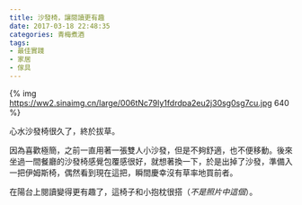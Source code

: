 ```yaml
---
title: 沙發椅，讓閱讀更有趣
date: 2017-03-18 22:48:35
categories: 青梅煮酒
tags:
- 最佳實踐
- 家居
- 傢具
---
```


{% img https://ww2.sinaimg.cn/large/006tNc79ly1fdrdpa2eu2j30sg0sg7cu.jpg 640 %}

心水沙發椅很久了，終於拔草。

因為喜歡極簡，之前一直用著一張雙人小沙發，但是不夠舒適，也不便移動。後來坐過一間餐廳的沙發椅感覺包覆感很好，就想著換一下，於是出掉了沙發，準備入一把伊姆斯椅，偶然看到現在這把，瞬間慶幸沒有草率地買前者。

在陽台上閱讀變得更有趣了，這椅子和小抱枕很搭（*不是照片中這個*）。
